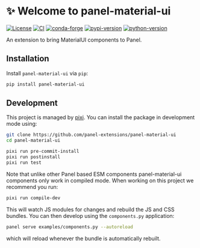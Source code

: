 # ✨ Welcome to panel-material-ui

[![License](https://img.shields.io/badge/License-MIT%202.0-blue.svg)](https://opensource.org/licenses/MIT)
[![CI](https://img.shields.io/github/actions/workflow/status/panel-extensions/panel-material-ui/ci.yml?style=flat-square&branch=main)](https://github.com/panel-extensions/panel-material-ui/actions/workflows/ci.yml)
[![conda-forge](https://img.shields.io/conda/vn/conda-forge/panel-material-ui?logoColor=white&logo=conda-forge&style=flat-square)](https://prefix.dev/channels/conda-forge/packages/panel-material-ui)
[![pypi-version](https://img.shields.io/pypi/v/panel-material-ui.svg?logo=pypi&logoColor=white&style=flat-square)](https://pypi.org/project/panel-material-ui)
[![python-version](https://img.shields.io/pypi/pyversions/panel-material-ui?logoColor=white&logo=python&style=flat-square)](https://pypi.org/project/panel-material-ui)

An extension to bring MaterialUI components to Panel.

## Installation

Install `panel-material-ui` via `pip`:

```bash
pip install panel-material-ui
```

## Development

This project is managed by [pixi](https://pixi.sh).
You can install the package in development mode using:

```bash
git clone https://github.com/panel-extensions/panel-material-ui
cd panel-material-ui

pixi run pre-commit-install
pixi run postinstall
pixi run test
```

Note that unlike other Panel based ESM components panel-material-ui components only work in compiled mode. When working on this project we recommend you run:

```bash
pixi run compile-dev
```

This will watch JS modules for changes and rebuild the JS and CSS bundles. You can then develop using the `components.py` application:

```bash
panel serve examples/components.py --autoreload
```

which will reload whenever the bundle is automatically rebuilt.
